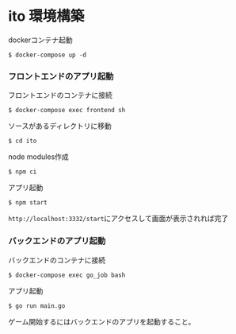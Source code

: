 # ito 環境構築

dockerコンテナ起動
```
$ docker-compose up -d
```

### フロントエンドのアプリ起動
フロントエンドのコンテナに接続
```
$ docker-compose exec frontend sh
```

ソースがあるディレクトリに移動
```
$ cd ito
```

node modules作成
```
$ npm ci
```

アプリ起動
```
$ npm start
```

`http://localhost:3332/start`にアクセスして画面が表示されれば完了

### バックエンドのアプリ起動
バックエンドのコンテナに接続
```
$ docker-compose exec go_job bash
```

アプリ起動
```
$ go run main.go
```

ゲーム開始するにはバックエンドのアプリを起動すること。

